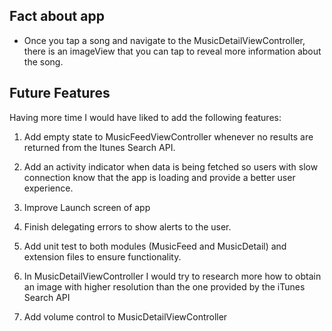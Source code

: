 ## Fact about app

- Once you tap a song and navigate to the MusicDetailViewController, there is an imageView that you can tap to reveal more information about the song.


## Future Features
Having more time I would have liked to add the following features:

1. Add empty state to MusicFeedViewController whenever no results are returned from the Itunes Search API.

2. Add an activity indicator when data is being fetched so users with slow connection know that the app is loading and provide a better user experience.

3. Improve Launch screen of app

4. Finish delegating errors to show alerts to the user.

5. Add unit test to both modules (MusicFeed and MusicDetail) and extension files to ensure functionality.

6. In MusicDetailViewController I would try to research more how to obtain an image with higher resolution than the one provided by the iTunes Search API

7. Add volume control to MusicDetailViewController

